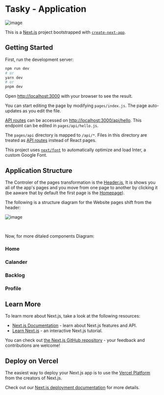 # Tasky - Application

![image](https://github.com/HagaiHen/Final-Project/assets/92790326/a99099e6-7f0b-42ad-a79e-3adc19c80db9)


This is a [Next.js](https://nextjs.org/) project bootstrapped with [`create-next-app`](https://github.com/vercel/next.js/tree/canary/packages/create-next-app).

## Getting Started

First, run the development server:

```bash
npm run dev
# or
yarn dev
# or
pnpm dev
```

Open [http://localhost:3000](http://localhost:3000) with your browser to see the result.

You can start editing the page by modifying `pages/index.js`. The page auto-updates as you edit the file.

[API routes](https://nextjs.org/docs/api-routes/introduction) can be accessed on [http://localhost:3000/api/hello](http://localhost:3000/api/hello). This endpoint can be edited in `pages/api/hello.js`.

The `pages/api` directory is mapped to `/api/*`. Files in this directory are treated as [API routes](https://nextjs.org/docs/api-routes/introduction) instead of React pages.

This project uses [`next/font`](https://nextjs.org/docs/basic-features/font-optimization) to automatically optimize and load Inter, a custom Google Font.


## Application Structure

The Controler of the pages transformation is the [Header.js](https://github.com/HagaiHen/Final-Project/blob/main/tasky/src/components/Header/Header.js), It is shows you all of the app's pages and you move from one page to another by clicking it (be aaware that by default the first page is the [Homepage](https://github.com/HagaiHen/Final-Project/blob/main/tasky/src/pages/home/index.js)).<br/>

 The following is a structure diagram for the Website pages shift from the header:<br/>

![image](https://github.com/HagaiHen/Final-Project/assets/92790326/d5139186-af49-4d78-b2ce-6f04bf7489be)

<br/>

Now, for more ditaled components Diagram:

### Home

### Calander

### Backlog

### Profile


## Learn More

To learn more about Next.js, take a look at the following resources:

- [Next.js Documentation](https://nextjs.org/docs) - learn about Next.js features and API.
- [Learn Next.js](https://nextjs.org/learn) - an interactive Next.js tutorial.

You can check out [the Next.js GitHub repository](https://github.com/vercel/next.js/) - your feedback and contributions are welcome!

## Deploy on Vercel

The easiest way to deploy your Next.js app is to use the [Vercel Platform](https://vercel.com/new?utm_medium=default-template&filter=next.js&utm_source=create-next-app&utm_campaign=create-next-app-readme) from the creators of Next.js.

Check out our [Next.js deployment documentation](https://nextjs.org/docs/deployment) for more details.
